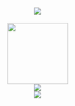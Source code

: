 <h1 align="center"> <a href="https://github.com/qlt315"> <img src="https://readme-typing-svg.herokuapp.com/?lines=console.log(%22Hello%2C%20World!%22);Welcmome to My Github Homepage!&center=true&size=27"> </a> </h1>

<div align="center"> <img height="137px" src="https://github-readme-stats.vercel.app/api?username=qlt315&hide_title=true&hide_border=true&show_icons=trueline_height=21&text_color=000&icon_color=000&bg_color=0,ea6161,ffc64d,fffc4d,52fa5a&theme=graywhite" /> </div>

<div align="center"> <img src="https://metrics.lecoq.io/qlt315?template=classic&config.timezone=Asia%2FShanghai"> </div>

<div align="center"> <img src="https://visitor-badge.glitch.me/badge?page_id=qlt315" /> </div>

<!-- - 🔭 I’m currently working on ...
- 🌱 I’m currently learning ...
- 👯 I’m looking to collaborate on ...
- 🤔 I’m looking for help with ...
- 💬 Ask me about ...
- 📫 How to reach me: ...
- 😄 Pronouns: ...
- ⚡ Fun fact: ... -->

